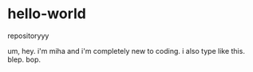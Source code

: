 # hello-world
repositoryyy

um, hey. i'm miha and i'm completely new to coding. i also type like this.
blep.
bop.
